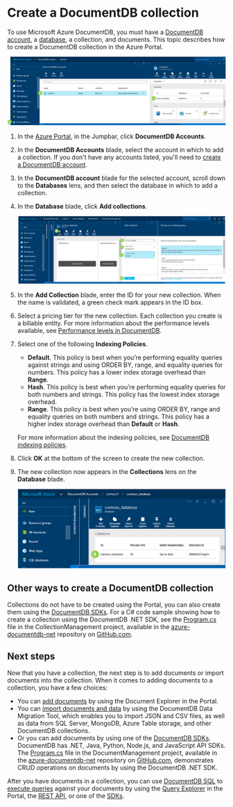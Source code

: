 <properties 
	pageTitle="Create a DocumentDB database collection | Microsoft Azure" 
	description="Learn how to create collections using the online service portal for Azure DocumentDB, a managed NoSQL document database for JSON. Get a free trial today." 
	services="documentdb" 
	authors="mimig1" 
	manager="jhubbard" 
	editor="monicar" 
	documentationCenter=""/>

<tags 
	ms.service="documentdb" 
	ms.workload="data-services" 
	ms.tgt_pltfrm="na" 
	ms.devlang="na" 
	ms.topic="article" 
	ms.date="09/28/2015" 
	ms.author="mimig"/>

# Create a DocumentDB collection

To use Microsoft Azure DocumentDB, you must have a [DocumentDB account](documentdb-create-account.md), a [database](documentdb-create-database.md), a collection, and documents. This topic describes how to create a DocumentDB collection in the Azure Portal. 

![Screen shot highlighting the DocumentDB Accounts in the Jumpbar, the account in the DocumentDB Accounts blade, and the database in the DocumentDB account blade, in the Databases lens](./media/documentdb-create-collection/docdb-database-creation-1-3.png)

1.  In the [Azure Portal](https://portal.azure.com/), in the Jumpbar, click **DocumentDB Accounts**. 

2.  In the **DocumentDB Accounts** blade, select the account in which to add a collection. If you don't have any accounts listed, you'll need to [create a DocumentDB account](documentdb-create-account.md).

3. In the **DocumentDB account** blade for the selected account, scroll down to the **Databases** lens, and then select the database in which to add a collection.
    
4. In the **Database** blade, click **Add collections**.

	![Screen shot highlighting the Add Collection button on the Database blade, the settings on the Add Collection blade, and the OK button](./media/documentdb-create-collection/docdb-collection-creation-4-7.png)

5. In the **Add Collection** blade, enter the ID for your new collection. When the name is validated, a green check mark appears in the ID box.

6. Select a pricing tier for the new collection. Each collection you create is a billable entity. For more information about the performance levels available, see [Performance levels in DocumentDB](documentdb-performance-levels.md).

7. Select one of the following **Indexing Policies**. 

	- **Default**. This policy is best when you’re performing equality queries against strings and using ORDER BY, range, and equality queries for numbers.  This policy has a lower index storage overhead than **Range**.
	- **Hash**. This policy is best when you’re performing equality queries for both numbers and strings.  This policy has the lowest index storage overhead.
	- **Range**. This policy is best when you’re using ORDER BY, range and equality queries on both numbers and strings.  This policy has a higher index storage overhead than **Default** or **Hash**.

	For more information about the indexing policies, see [DocumentDB indexing policies](documentdb-indexing-policies.md).

8. Click **OK** at the bottom of the screen to create the new collection. 


9. The new collection now appears in the **Collections** lens on the **Database** blade.
 
	![Screen shot of the new collection in the Database blade](./media/documentdb-create-collection/docdb-collection-creation-8.png)

## Other ways to create a DocumentDB collection

Collections do not have to be created using the Portal, you can also create them using the [DocumentDB SDKs](https://msdn.microsoft.com/library/azure/dn781482.aspx). For a C# code sample showing how to create a collection using the DocumentDB .NET SDK, see the [Program.cs](https://github.com/Azure/azure-documentdb-net/blob/master/samples/code-samples/CollectionManagement/Program.cs) file in the CollectionManagement project, available in the [azure-documentdb-net](https://github.com/Azure/azure-documentdb-net) repository on [GitHub.com](https://github.com).

## Next steps

Now that you have a collection, the next step is to add documents or import documents into the collection. When it comes to adding documents to a collection, you have a few choices:

- You can [add documents](../documentdb-view-json-document-explorer.md) by using the Document Explorer in the Portal.
- You can [import documents and data](documentdb-import-data.md) by using the DocumentDB Data Migration Tool, which enables you to import JSON and CSV files, as well as data from SQL Server, MongoDB, Azure Table storage, and other DocumentDB collections. 
- Or you can add documents by using one of the [DocumentDB SDKs](https://msdn.microsoft.com/library/azure/dn781482.aspx). DocumentDB has .NET, Java, Python, Node.js, and JavaScript API SDKs. The [Program.cs](https://github.com/Azure/azure-documentdb-net/blob/master/samples/code-samples/DocumentManagement/Program.cs) file in the DocumentManagement project, available in the [azure-documentdb-net](https://github.com/Azure/azure-documentdb-net) repository on [GitHub.com](https://github.com), demonstrates CRUD operations on documents by using the DocumentDB .NET SDK.

After you have documents in a collection, you can use [DocumentDB SQL](documentdb-sql-query.md) to [execute queries](documentdb-sql-query.md#executing-queries) against your documents by using the [Query Explorer](documentdb-query-collections-query-explorer.md) in the Portal, the [REST API](https://msdn.microsoft.com/library/azure/dn781481.aspx), or one of the [SDKs](https://msdn.microsoft.com/library/azure/dn781482.aspx). 
